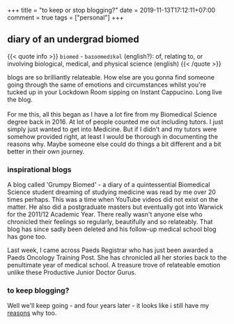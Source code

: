 +++
title = "to keep or stop blogging?"
date = 2019-11-13T17:12:11+07:00
comment = true
tags = ["personal"]
+++



## diary of an undergrad biomed

{{< quote info >}}
`biomed` - `baɪoʊmedɪkəl` (english?): of, relating to, or involving biological, medical, and physical science (english)
{{< /quote >}}


blogs are so brilliantly relateable. How else are you gonna find someone going through the same of emotions and circumstances whilst you're tucked up in your Lockdown Room sipping on Instant Cappucino. Long live the blog.
\
\
For me this, all this began as I have a lot fire from my Biomedical Science degree back in 2016. At lot of people counted me out including tutors. I just simply just wanted to get into Medicine. But if I didn't and my tutors were somehow provided right, at least I would be thorough in documenting the reasons why. Maybe someone else could do things a bit different and a bit better in their own journey.

### inspirational blogs
A blog called 'Grumpy Biomed' - a diary of a quintessential Biomedical Science student dreaming of studying medicine was read by me over 20 times perhaps. This was a time when YouTube videos did not exist on the matter. He also did a postgraduate masters but eventually got into Warwick for the 2011/12 Academic Year. There really wasn't anyone else who chronicled their feelings so regularly, beautifully and so relateably. That blog has since sadly been deleted and his follow-up medical school blog has gone too.

Last week, I came across Paeds Registrar who has just been awarded a Paeds Oncology Training Post. She has chronicled all her stories back to the penultimate year of medical school. A treasure trove of relateable emotion unlike these Productive Junior Doctor Gurus.

### to keep blogging?
Well we'll keep going - and four years later - it looks like i still have my [reasons](/posts/why-i-blog) why too.